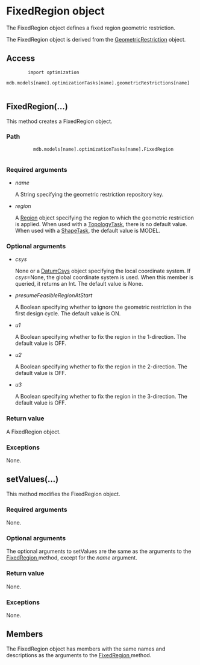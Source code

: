 # FixedRegion object

The FixedRegion object defines a fixed region geometric restriction.

The FixedRegion object is derived from the [GeometricRestriction](https://help.3ds.com/2022/english/DSSIMULIA_Established/SIMACAEKERRefMap/simaker-c-geometricrestrictionpyc.htm?ContextScope=all) object.

## Access

```
        import optimization
        mdb.models[name].optimizationTasks[name].geometricRestrictions[name]
      
```

## FixedRegion(...)



This method creates a FixedRegion object.



### Path

```
          mdb.models[name].optimizationTasks[name].FixedRegion
        
```

### Required arguments

- *name*

  A String specifying the geometric restriction repository key.

- *region*

  A [Region](https://help.3ds.com/2022/english/DSSIMULIA_Established/SIMACAEKERRefMap/simaker-c-regionpyc.htm?ContextScope=all) object specifying the region to which the geometric restriction is applied. When used with a [TopologyTask](https://help.3ds.com/2022/english/DSSIMULIA_Established/SIMACAEKERRefMap/simaker-c-topologytaskpyc.htm?ContextScope=all), there is no default value. When used with a [ShapeTask](https://help.3ds.com/2022/english/DSSIMULIA_Established/SIMACAEKERRefMap/simaker-c-shapetaskpyc.htm?ContextScope=all), the default value is MODEL.

### Optional arguments

- *csys*

  None or a [DatumCsys](https://help.3ds.com/2022/english/DSSIMULIA_Established/SIMACAEKERRefMap/simaker-c-datumcsyspyc.htm?ContextScope=all) object specifying the local coordinate system. If *csys*=None, the global coordinate system is used. When this member is queried, it returns an Int. The default value is None.

- *presumeFeasibleRegionAtStart*

  A Boolean specifying whether to ignore the geometric restriction in the first design cycle. The default value is ON.

- *u1*

  A Boolean specifying whether to fix the region in the 1-direction. The default value is OFF.

- *u2*

  A Boolean specifying whether to fix the region in the 2-direction. The default value is OFF.

- *u3*

  A Boolean specifying whether to fix the region in the 3-direction. The default value is OFF.

### Return value

A FixedRegion object.

### Exceptions

None.



## setValues(...)



This method modifies the FixedRegion object.



### Required arguments

None.

### Optional arguments

The optional arguments to setValues are the same as the arguments to the [FixedRegion ](https://help.3ds.com/2022/english/DSSIMULIA_Established/SIMACAEKERRefMap/simaker-c-fixedregionpyc.htm?ContextScope=all#simaker-fixedregionfixedregionpyc)method, except for the *name* argument.

### Return value

None.

### Exceptions

None.



## Members

The FixedRegion object has members with the same names and descriptions as the arguments to the [FixedRegion ](https://help.3ds.com/2022/english/DSSIMULIA_Established/SIMACAEKERRefMap/simaker-c-fixedregionpyc.htm?ContextScope=all#simaker-fixedregionfixedregionpyc)method.